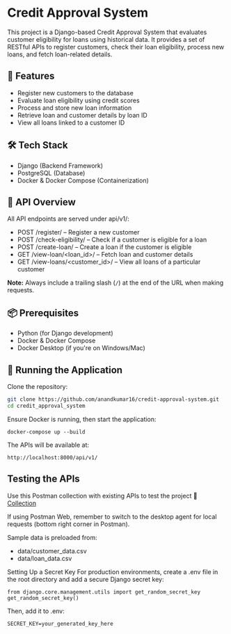 # Credit Approval System

This project is a Django-based Credit Approval System that evaluates customer eligibility for loans using historical data. It provides a set of RESTful APIs to register customers, check their loan eligibility, process new loans, and fetch loan-related details.

## 🔧 Features

- Register new customers to the database  
- Evaluate loan eligibility using credit scores  
- Process and store new loan information  
- Retrieve loan and customer details by loan ID  
- View all loans linked to a customer ID  

## 🛠️ Tech Stack

- Django (Backend Framework)  
- PostgreSQL (Database)  
- Docker & Docker Compose (Containerization)  

## 📌 API Overview

All API endpoints are served under api/v1/:

- POST /register/ – Register a new customer  
- POST /check-eligibility/ – Check if a customer is eligible for a loan  
- POST /create-loan/ – Create a loan if the customer is eligible  
- GET /view-loan/<loan_id>/ – Fetch loan and customer details  
- GET /view-loans/<customer_id>/ – View all loans of a particular customer  

**Note:** Always include a trailing slash (`/`) at the end of the URL when making requests.

## 📦 Prerequisites

- Python (for Django development)  
- Docker & Docker Compose  
- Docker Desktop (if you're on Windows/Mac)  

## 🚀 Running the Application

Clone the repository:

```bash
git clone https://github.com/anandkumar16/credit-approval-system.git
cd credit_approval_system

```

Ensure Docker is running, then start the application:
```
docker-compose up --build
```

The APIs will be available at:
```
http://localhost:8000/api/v1/
```
## Testing the APIs
Use this Postman collection with existing APIs to test the project 
🔗 [Collection]( https://identity.getpostman.com/login?continue=https%3A%2F%2Fgo.postman.co%2Fworkspace%2FMy-Workspace~db1fdf29-298d-4d2b-80fb-6819924b1f7f%2Fcollection%2F32656735-08b49174-a1a8-4f57-8ce3-b0981f7f93a2%3Faction%3Dshare%26creator%3D32656735&intent=switch-account&target_team= )

If using Postman Web, remember to switch to the desktop agent for local requests (bottom right corner in Postman).

Sample data is preloaded from:

- data/customer_data.csv
- data/loan_data.csv

Setting Up a Secret Key
For production environments, create a .env file in the root directory and add a secure Django secret key:

```
from django.core.management.utils import get_random_secret_key
get_random_secret_key()
```
Then, add it to .env:
```
SECRET_KEY=your_generated_key_here
```


